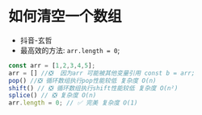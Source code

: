 # 如何清空一个数组
- 抖音-玄哲
- 最高效的方法: ``arr.length = 0``;
```javascript
const arr = [1,2,3,4,5];
arr = [] //❎  因为arr 可能被其他变量引用 const b = arr;
pop() //❎ 循环数组执行pop性能较低 复杂度 O(n) 
shift() // ❎ 循环数组执行shift性能较低 复杂度 O(n²)
splice() // ❎ 复杂度 O(n)
arr.length = 0; // ✅ 完美 复杂度 O(1)
```
